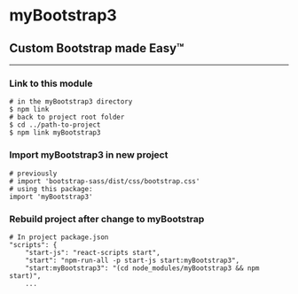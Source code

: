 # myBootstrap3

## Custom Bootstrap made Easy™
---


### Link to this module
```
# in the myBootstrap3 directory
$ npm link
# back to project root folder
$ cd ../path-to-project
$ npm link myBootstrap3
```

### Import myBootstrap3 in new project
```
# previously
# import 'bootstrap-sass/dist/css/bootstrap.css'
# using this package:
import 'myBootstrap3'
```

### Rebuild project after change to myBootstrap
```
# In project package.json
"scripts": {
    "start-js": "react-scripts start",
    "start": "npm-run-all -p start-js start:myBootstrap3",
    "start:myBootstrap3": "(cd node_modules/myBootstrap3 && npm start)",
    ...
```